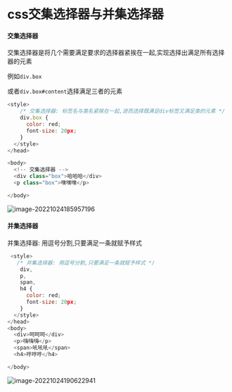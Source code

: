 # css交集选择器与并集选择器

#### 交集选择器

交集选择器是将几个需要满足要求的选择器紧挨在一起,实现选择出满足所有选择器的元素

例如``div.box``

或者``div.box#content``选择满足三者的元素

```JavaScript
<style>
    /* 交集选择器: 标签名与类名紧挨在一起,进而选择既满足div标签又满足类的元素 */
    div.box {
      color: red;
      font-size: 20px;
    }
  </style>
</head>

<body>
  <!-- 交集选择器 -->
  <div class="box">哈哈哈</div>
  <p class="box">嘿嘿嘿</p>

</body>
```

![image-20221024185957196](C:\Users\35392\AppData\Roaming\Typora\typora-user-images\image-20221024185957196.png)

#### 并集选择器

并集选择器: 用逗号分割,只要满足一条就赋予样式

```JavaScript
 <style>
   /* 并集选择器: 用逗号分割,只要满足一条就赋予样式 */
    div,
    p,
    span,
    h4 {
      color: red;
      font-size: 20px;
    }
  </style>
</head>
<body>
  <div>呵呵呵</div>
  <p>嗨嗨嗨</p>
  <span>吼吼吼</span>
  <h4>哼哼哼</h4>

</body>
```



![image-20221024190622941](C:\Users\35392\AppData\Roaming\Typora\typora-user-images\image-20221024190622941.png)

